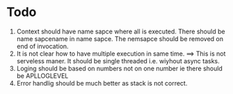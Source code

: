 # Todo
1. Context should have name sapce where all is executed. 
There should be name sapcename in name sapce. The nemsapce should be removed on end of invocation.
2. It is not clear how to have multiple execution in same time. 
==> This is not serveless maner. It should be single threaded i.e. wiyhout async tasks.
3. Loging should be based on numbers not on one number ie there should be APLLOGLEVEL
4. Error handlig should be much better as stack is not correct.